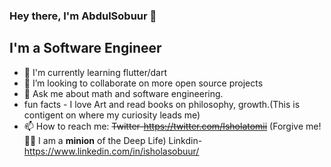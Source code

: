### Hey there, I'm AbdulSobuur 👋

## I'm a Software Engineer

- 🔭 I'm currently learning flutter/dart
- 👯 I’m looking to collaborate on more open source projects
-  💬 Ask me about math and software engineering.
-  fun facts - I love Art and read books on philosophy, growth.(This is contigent on where my curiosity leads me)
- 📫 How to reach me: ~~Twitter-https://twitter.com/Isholatomii~~ (Forgive me!🤷‍♂️ I am a __minion__ of the Deep Life) Linkdin-https://www.linkedin.com/in/isholasobuur/
